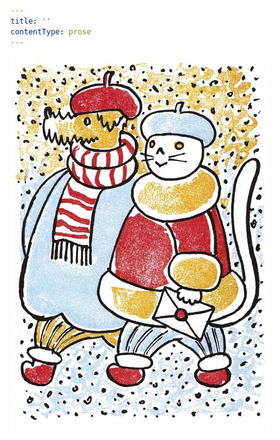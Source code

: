 ```yaml
---
title: ''
contentType: prose
---
```


<section>

![povidani_o_pejskovi_a_kocicce_022](./resources/povidani_o_pejskovi_a_kocicce_022.jpg)

</section>
